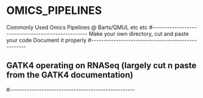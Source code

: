# OMICS_PIPELINES
Commonly Used Omics Pipelines @ Barts/QMUL etc etc
#---------------------------------------------------
 Make your own directory, cut and paste your code
    Document it properly
#---------------------------------------------------

## GATK4 operating on RNASeq (largely cut n paste from the GATK4 documentation)


#---------------------------------------------------
